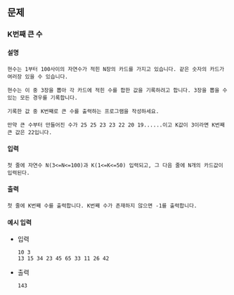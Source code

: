 ## 문제

###  K번째 큰 수

#### 설명
```
현수는 1부터 100사이의 자연수가 적힌 N장의 카드를 가지고 있습니다. 같은 숫자의 카드가 여러장 있을 수 있습니다.

현수는 이 중 3장을 뽑아 각 카드에 적힌 수를 합한 값을 기록하려고 합니다. 3장을 뽑을 수 있는 모든 경우를 기록합니다.

기록한 값 중 K번째로 큰 수를 출력하는 프로그램을 작성하세요.

만약 큰 수부터 만들어진 수가 25 25 23 23 22 20 19......이고 K값이 3이라면 K번째 큰 값은 22입니다.
```

#### 입력
```
첫 줄에 자연수 N(3<=N<=100)과 K(1<=K<=50) 입력되고, 그 다음 줄에 N개의 카드값이 입력된다.
```

#### 출력
```
첫 줄에 K번째 수를 출력합니다. K번째 수가 존재하지 않으면 -1를 출력합니다.
```

#### 예시 입력
- 입력
    ```
    10 3
    13 15 34 23 45 65 33 11 26 42
    ```
- 출력
    ```
  143    
  ```
